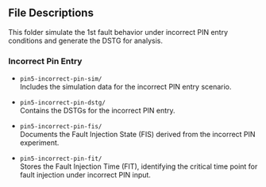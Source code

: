 ## File Descriptions 

This folder simulate the 1st fault behavior under incorrect PIN entry conditions and generate the DSTG for analysis.

### Incorrect Pin Entry

- `pin5-incorrect-pin-sim/`  
  Includes the simulation data for the incorrect PIN entry scenario.

- `pin5-incorrect-pin-dstg/`  
  Contains the DSTGs for the incorrect PIN entry.

- `pin5-incorrect-pin-fis/`  
  Documents the Fault Injection State (FIS) derived from the incorrect PIN experiment.

- `pin5-incorrect-pin-fit/`  
  Stores the Fault Injection Time (FIT), identifying the critical time point for fault injection under incorrect PIN input.

